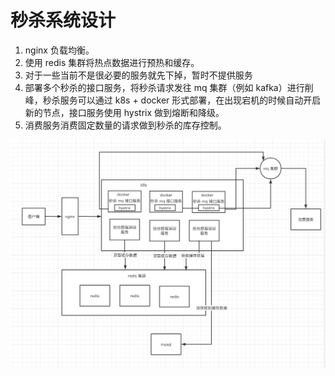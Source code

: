 # 秒杀系统设计

1. nginx 负载均衡。
2. 使用 redis 集群将热点数据进行预热和缓存。
3. 对于一些当前不是很必要的服务就先下掉，暂时不提供服务
4. 部署多个秒杀的接口服务，将秒杀请求发往 mq 集群（例如 kafka）进行削峰，秒杀服务可以通过 k8s + docker 形式部署，在出现宕机的时候自动开启新的节点，接口服务使用 hystrix 做到熔断和降级。
5. 消费服务消费固定数量的请求做到秒杀的库存控制。

![image](img.png)

